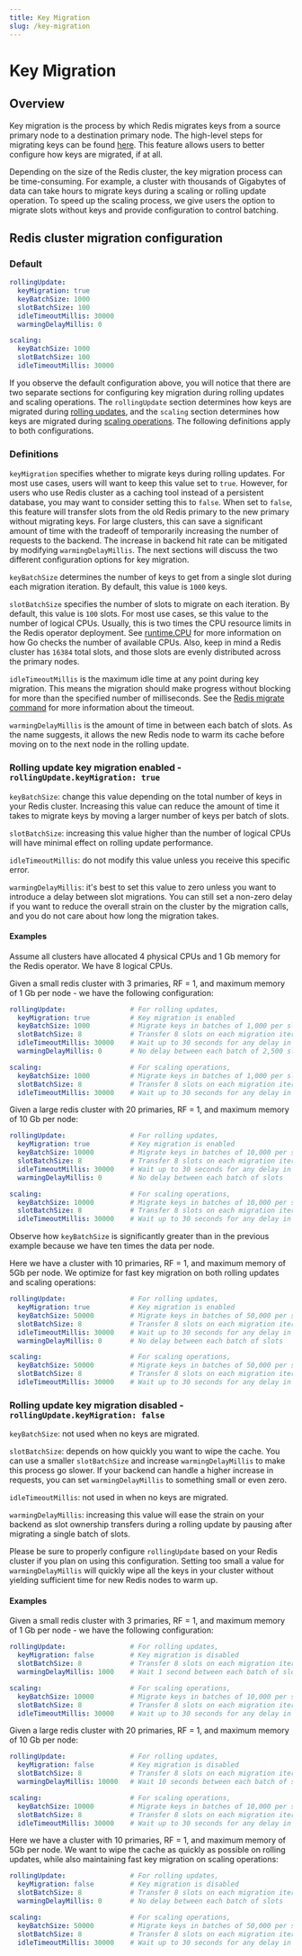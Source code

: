 ```yaml
---
title: Key Migration
slug: /key-migration
---
```


# Key Migration

## Overview
Key migration is the process by which Redis migrates keys from a source primary node to a destination primary node. The high-level steps for migrating keys can be found [here](https://redis.io/commands/cluster-setslot#redis-cluster-live-resharding-explained). This feature allows users to better configure how keys are migrated, if at all.

Depending on the size of the Redis cluster, the key migration process can be time-consuming. For example, a cluster with thousands of Gigabytes of data can take hours to migrate keys during a scaling or rolling update operation. To speed up the scaling process, we give users the option to migrate slots without keys and provide configuration to control batching.

## Redis cluster migration configuration

### Default
```yaml
rollingUpdate:
  keyMigration: true
  keyBatchSize: 1000
  slotBatchSize: 100
  idleTimeoutMillis: 30000
  warmingDelayMillis: 0

scaling:
  keyBatchSize: 1000
  slotBatchSize: 100
  idleTimeoutMillis: 30000
```

If you observe the default configuration above, you will notice that there are two separate sections for configuring key migration during rolling updates and scaling operations. The `rollingUpdate` section determines how keys are migrated during [rolling updates](rolling-update.md), and the `scaling` section determines how keys are migrated during [scaling operations](scaling.md). The following definitions apply to both configurations.

### Definitions

`keyMigration` specifies whether to migrate keys during rolling updates. For most use cases, users will want to keep this value set to `true`. However, for users who use Redis cluster as a caching tool instead of a persistent database, you may want to consider setting this to `false`. When set to `false`, this feature will transfer slots from the old Redis primary to the new primary without migrating keys. For large clusters, this can save a significant amount of time with the tradeoff of temporarily increasing the number of requests to the backend. The increase in backend hit rate can be mitigated by modifying `warmingDelayMillis`. The next sections will discuss the two different configuration options for key migration.

`keyBatchSize` determines the number of keys to get from a single slot during each migration iteration. By default, this value is `1000` keys.

`slotBatchSize` specifies the number of slots to migrate on each iteration. By default, this value is `100` slots. For most use cases, se this value to the number of logical CPUs. Usually, this is two times the CPU resource limits in the Redis operator deployment. See [runtime.CPU](https://pkg.go.dev/runtime#NumCPU) for more information on how Go checks the number of available CPUs. Also, keep in mind a Redis cluster has `16384` total slots, and those slots are evenly distributed across the primary nodes.

`idleTimeoutMillis` is the maximum idle time at any point during key migration. This means the migration should make progress without blocking for more than the specified number of milliseconds. See the [Redis migrate command](https://redis.io/commands/migrate) for more information about the timeout.

`warmingDelayMillis` is the amount of time in between each batch of slots. As the name suggests, it allows the new Redis node to warm its cache before moving on to the next node in the rolling update.

### Rolling update key migration enabled - `rollingUpdate.keyMigration: true`
`keyBatchSize`: change this value depending on the total number of keys in your Redis cluster. Increasing this value can reduce the amount of time it takes to migrate keys by moving a larger number of keys per batch of slots.

`slotBatchSize`: increasing this value higher than the number of logical CPUs will have minimal effect on rolling update performance.

`idleTimeoutMillis`: do not modify this value unless you receive this specific error.

`warmingDelayMillis`: it's best to set this value to zero unless you want to introduce a delay between slot migrations. You can still set a non-zero delay if you want to reduce the overall strain on the cluster by the migration calls, and you do not care about how long the migration takes.

#### Examples
Assume all clusters have allocated 4 physical CPUs and 1 Gb memory for the Redis operator. We have 8 logical CPUs.

Given a small redis cluster with 3 primaries, RF = 1, and maximum memory of 1 Gb per node - we have the following configuration:

```yaml
rollingUpdate:                # For rolling updates,
  keyMigration: true          # Key migration is enabled
  keyBatchSize: 1000          # Migrate keys in batches of 1,000 per slot 
  slotBatchSize: 8            # Transfer 8 slots on each migration iteration
  idleTimeoutMillis: 30000    # Wait up to 30 seconds for any delay in communication during the migration
  warmingDelayMillis: 0       # No delay between each batch of 2,500 slots

scaling:                      # For scaling operations,
  keyBatchSize: 1000          # Migrate keys in batches of 1,000 per slot
  slotBatchSize: 8            # Transfer 8 slots on each migration iteration
  idleTimeoutMillis: 30000    # Wait up to 30 seconds for any delay in communication during the migration
```

Given a large redis cluster with 20 primaries, RF = 1, and maximum memory of 10 Gb per node:
```yaml
rollingUpdate:                # For rolling updates,
  keyMigration: true          # Key migration is enabled
  keyBatchSize: 10000         # Migrate keys in batches of 10,000 per slot
  slotBatchSize: 8            # Transfer 8 slots on each migration iteration
  idleTimeoutMillis: 30000    # Wait up to 30 seconds for any delay in communication during the migration
  warmingDelayMillis: 0       # No delay between each batch of slots

scaling:                      # For scaling operations,
  keyBatchSize: 10000         # Migrate keys in batches of 10,000 per slot
  slotBatchSize: 8            # Transfer 8 slots on each migration iteration
  idleTimeoutMillis: 30000    # Wait up to 30 seconds for any delay in communication during the migration
```
Observe how `keyBatchSize` is significantly greater than in the previous example because we have ten times the data per node.

Here we have a cluster with 10 primaries, RF = 1, and maximum memory of 5Gb per node. We optimize for fast key migration on both rolling updates and scaling operations:
```yaml
rollingUpdate:                # For rolling updates,
  keyMigration: true          # Key migration is enabled
  keyBatchSize: 50000         # Migrate keys in batches of 50,000 per slot
  slotBatchSize: 8            # Transfer 8 slots on each migration iteration
  idleTimeoutMillis: 30000    # Wait up to 30 seconds for any delay in communication during the migration
  warmingDelayMillis: 0       # No delay between each batch of slots

scaling:                      # For scaling operations,
  keyBatchSize: 50000         # Migrate keys in batches of 50,000 per slot
  slotBatchSize: 8            # Transfer 8 slots on each migration iteration
  idleTimeoutMillis: 30000    # Wait up to 30 seconds for any delay in communication during the migration
```

### Rolling update key migration disabled - `rollingUpdate.keyMigration: false`
`keyBatchSize`: not used when no keys are migrated.

`slotBatchSize`: depends on how quickly you want to wipe the cache. You can use a smaller `slotBatchSize` and increase `warmingDelayMillis` to make this process go slower. If your backend can handle a higher increase in requests, you can set `warmingDelayMillis` to something small or even zero.

`idleTimeoutMillis`: not used in when no keys are migrated.

`warmingDelayMillis`: increasing this value will ease the strain on your backend as slot ownership transfers during a rolling update by pausing after migrating a single batch of slots. 

Please be sure to properly configure `rollingUpdate` based on your Redis cluster if you plan on using this configuration. Setting too small a value for `warmingDelayMillis` will quickly wipe all the keys in your cluster without yielding sufficient time for new Redis nodes to warm up.

#### Examples

Given a small redis cluster with 3 primaries, RF = 1, and maximum memory of 1 Gb per node - we have the following configuration:
```yaml
rollingUpdate:                # For rolling updates,
  keyMigration: false         # Key migration is disabled
  slotBatchSize: 8            # Transfer 8 slots on each migration iteration
  warmingDelayMillis: 1000    # Wait 1 second between each batch of slots

scaling:                      # For scaling operations,
  keyBatchSize: 10000         # Migrate keys in batches of 10,000 per slot
  slotBatchSize: 8            # Transfer 8 slots on each migration iteration
  idleTimeoutMillis: 30000    # Wait up to 30 seconds for any delay in communication during the migration
```

Given a large redis cluster with 20 primaries, RF = 1, and maximum memory of 10 Gb per node:
```yaml
rollingUpdate:                # For rolling updates,
  keyMigration: false         # Key migration is disabled
  slotBatchSize: 8            # Transfer 8 slots on each migration iteration
  warmingDelayMillis: 10000   # Wait 10 seconds between each batch of slots

scaling:                      # For scaling operations,
  keyBatchSize: 10000         # Migrate keys in batches of 10,000 per slot
  slotBatchSize: 8            # Transfer 8 slots on each migration iteration
  idleTimeoutMillis: 30000    # Wait up to 30 seconds for any delay in communication during the migration
```

Here we have a cluster with 10 primaries, RF = 1, and maximum memory of 5Gb per node. We want to wipe the cache as quickly as possible on rolling updates, while also maintaining fast key migration on scaling operations:
```yaml
rollingUpdate:                # For rolling updates,
  keyMigration: false         # Key migration is disabled
  slotBatchSize: 8            # Transfer 8 slots on each migration iteration
  warmingDelayMillis: 0       # No delay between each batch of slots

scaling:                      # For scaling operations,
  keyBatchSize: 50000         # Migrate keys in batches of 50,000 per slot
  slotBatchSize: 8            # Transfer 8 slots on each migration iteration
  idleTimeoutMillis: 30000    # Wait up to 30 seconds for any delay in communication during the migration
```